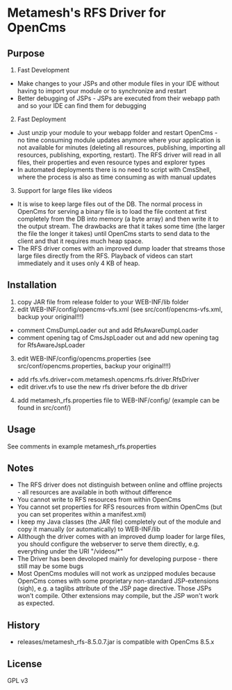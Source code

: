 Metamesh's RFS Driver for OpenCms
=================================

Purpose
-------
1. Fast Development
  * Make changes to your JSPs and other module files in your IDE without having to import your module or to synchronize
    and restart
  * Better debugging of JSPs - JSPs are executed from their webapp path and so your IDE can find them for debugging
2. Fast Deployment
  * Just unzip your module to your webapp folder and restart OpenCms - no time consuming module updates anymore where 
    your application is not available for minutes (deleting all resources, publishing, importing all resources, 
    publishing, exporting, restart). 
    The RFS driver will read in all files, their properties and even resource types and explorer types
  * In automated deployments there is no need to script with CmsShell, where the process is also as time consuming
    as with manual updates
3. Support for large files like videos
  * It is wise to keep large files out of the DB. The normal process in OpenCms for serving a binary file is to load 
    the file content at first completely from the DB into memory (a byte array) and then write it to 
    the output stream. The drawbacks are that it takes some time (the larger the file the longer it takes) 
    until OpenCms starts to send data to the client and that it requires much heap space.
  * The RFS driver comes with an improved dump loader that streams those large files directly from the RFS. Playback
    of videos can start immediately and it uses only 4 KB of heap.

Installation
------------
1. copy JAR file from release folder to your WEB-INF/lib folder
2. edit WEB-INF/config/opencms-vfs.xml (see src/conf/opencms-vfs.xml, backup your original!!!)
  * comment CmsDumpLoader out and add RfsAwareDumpLoader
  * comment opening tag of CmsJspLoader out and add new opening tag for RfsAwareJspLoader
3. edit WEB-INF/config/opencms.properties (see src/conf/opencms.properties, backup your original!!!)
  * add rfs.vfs.driver=com.metamesh.opencms.rfs.driver.RfsDriver
  * edit driver.vfs to use the new rfs driver before the db driver
4. add metamesh_rfs.properties file to WEB-INF/config/ (example can be found in src/conf/)

Usage
-----
See comments in example metamesh_rfs.properties

Notes
-----
  * The RFS driver does not distinguish between online and offline projects - all resources are available in both
    without difference
  * You cannot write to RFS resources from within OpenCms
  * You cannot set properties for RFS resources from within OpenCms (but you can set properites within a manifest.xml)
  * I keep my Java classes (the JAR file) completely out of the module and copy it manually (or automatically)
    to WEB-INF/lib
  * Allthough the driver comes with an improved dump loader for large files, you should configure the webserver
    to serve them directly, e.g. everything under the URI "/videos/*"
  * The Driver has been devoloped mainly for developing purpose - there still may be some bugs
  * Most OpenCms modules will not work as unzipped modules because OpenCms comes with some proprietary
    non-standard JSP-extensions (sigh), e.g. a taglibs attribute of the JSP page directive. 
    Those JSPs won't compile. Other extensions may compile, but the JSP won't work as expected.

History
-------
- releases/metamesh_rfs-8.5.0.7.jar is compatible with OpenCms 8.5.x

License
-------
GPL v3
